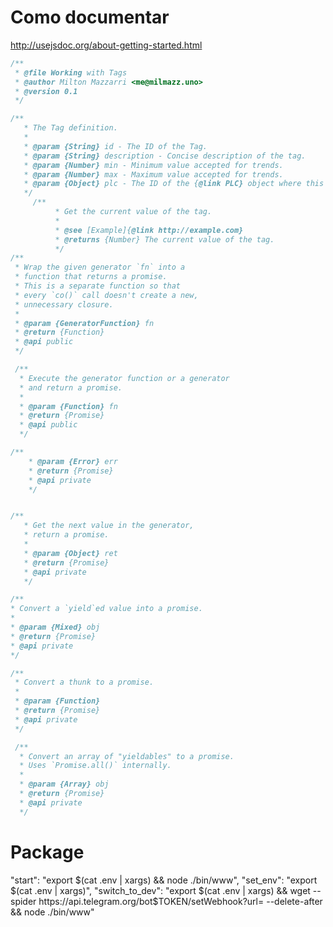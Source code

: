 # Como documentar
http://usejsdoc.org/about-getting-started.html
```js
/**
 * @file Working with Tags
 * @author Milton Mazzarri <me@milmazz.uno>
 * @version 0.1
 */

/**
   * The Tag definition.
   *
   * @param {String} id - The ID of the Tag.
   * @param {String} description - Concise description of the tag.
   * @param {Number} min - Minimum value accepted for trends.
   * @param {Number} max - Maximum value accepted for trends.
   * @param {Object} plc - The ID of the {@link PLC} object where this tag belongs.
   */
	 /**
	      * Get the current value of the tag.
	      *
	      * @see [Example]{@link http://example.com}
	      * @returns {Number} The current value of the tag.
	      */
/**
 * Wrap the given generator `fn` into a
 * function that returns a promise.
 * This is a separate function so that
 * every `co()` call doesn't create a new,
 * unnecessary closure.
 *
 * @param {GeneratorFunction} fn
 * @return {Function}
 * @api public
 */

 /**
  * Execute the generator function or a generator
  * and return a promise.
  *
  * @param {Function} fn
  * @return {Promise}
  * @api public
  */

/**
    * @param {Error} err
    * @return {Promise}
    * @api private
    */


/**
   * Get the next value in the generator,
   * return a promise.
   *
   * @param {Object} ret
   * @return {Promise}
   * @api private
   */

/**
* Convert a `yield`ed value into a promise.
*
* @param {Mixed} obj
* @return {Promise}
* @api private
*/

/**
 * Convert a thunk to a promise.
 *
 * @param {Function}
 * @return {Promise}
 * @api private
 */

 /**
  * Convert an array of "yieldables" to a promise.
  * Uses `Promise.all()` internally.
  *
  * @param {Array} obj
  * @return {Promise}
  * @api private
  */
```

# Package
"start": "export $(cat .env | xargs) && node ./bin/www",
"set_env": "export $(cat .env | xargs)",
"switch_to_dev": "export $(cat .env | xargs) && wget --spider https://api.telegram.org/bot$TOKEN/setWebhook?url= --delete-after && node ./bin/www"
